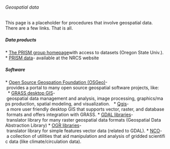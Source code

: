 ###### Geospatial data

This page is a placeholder for procedures that involve geospatial data.
There are a few links. That is all.

##### Data products

* [The PRISM group
homepage](http://prism.oregonstate.edu/ "wikilink")with access to datasets (Oregon State Univ.).
* [PRISM
data](http://www.wcc.nrcs.usda.gov/climate/prism.html "wikilink")- available at the NRCS website

##### Software

* [Open Source Geospation Foundation
(OSGeo)](http://www.osgeo.org/ "wikilink")- provides a portal to many open source geospatial software projects, like:
  * [GRASS desktop
GIS](http://grass.osgeo.org/ "wikilink")- geospatial data management and analysis, image processing, graphics/maps production, spatial modeling, and visualization.
  * [Qgis](http://qgis.osgeo.org/ "wikilink")- a more user friendly desktop GIS that supports vector, raster, and database formats and offers integration with GRASS.
* [GDAL
libraries](http://www.gdal.org/ "wikilink")- translator library for many raster geospatial data formats (Geospatial Data Abstraction Library)
* [OGR
libraries](http://www.gdal.org/ogr/index.html "wikilink")- translator library for simple features vector data (related to GDAL).
* [NCO](http://nco.sourceforge.net/ "wikilink")- a collection of utilities that aid manipulation and analysis of gridded scientific data (like climate/circulation data).
